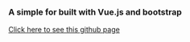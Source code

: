 ### A simple for built with Vue.js and bootstrap

[Click here to see this github page](https://sathya-ghub.github.io/item-form/)
